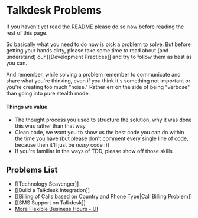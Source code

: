 # Talkdesk Problems

If you haven't yet read the [README][1] please do so now before reading the rest of this page. 

So basically what you need to do now is pick a problem to solve. But before getting your hands dirty, please take some time to read about (and understand) our [[Development Practices]] and try to follow them as best as you can.

And remember, while solving a problem remember to communicate and share what you're thinking, even if you think it's something not important or you're creating too much "noise." Rather err on the side of being "verbose" than going into pure stealth mode.

#### Things we value

- The thought process you used to structure the solution, why it was done this was rather than that way
- Clean code, we want you to show us the best code you can do within the time you have (but please don't comment every single line of code, because then it'll just be *noisy* code :))
- If you're familiar in the ways of TDD, please show off those skills

[1]:https://github.com/Talkdesk/challenge/blob/master/README.md

## Problems List

* [[Technology Scavenger]]
* [[Build a Talkdesk Integration]]
* [[Billing of Calls based on Country and Phone Type|Call Billing Problem]]
* [[SMS Support on Talkdesk]]
* [More Flexible Business Hours - UI](https://github.com/Talkdesk/challenge/blob/master/problems/business_hours.md)
